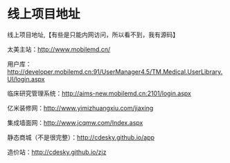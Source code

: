 # 线上项目地址
线上项目地址,【有些是只能内网访问，所以看不到，我有源码】

太美主站：http://www.mobilemd.cn/

用户库：http://developer.mobilemd.cn:91/UserManager4.5/TM.Medical.UserLibrary.UI/login.aspx

临床研究管理系统：http://aims-new.mobilemd.cn:2101/login.aspx

亿米装修网：http://www.yimizhuangxiu.com/jiaxing

集成墙面网：http://www.jcqmw.com/Index.aspx

静态商城（不是很完整）：http://cdesky.github.io/app

造价站：http://cdesky.github.io/zjz
